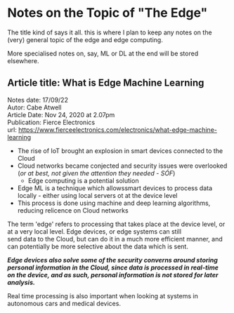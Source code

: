 # Notes on the Topic of "The Edge"

The title kind of says it all. this is where I plan to keep any notes on the (very) general topic of the edge and edge computing.     

More specialised notes on, say, ML or DL at the end will be stored elsewhere.    

## Article title: What is Edge Machine Learning        
Notes date: 17/09/22            
Autor: Cabe Atwell     
Article Date: Nov 24, 2020 at 2.07pm      
Publication: Fierce Electronics     
url: https://www.fierceelectronics.com/electronics/what-edge-machine-learning      

- The rise of IoT brought an explosion in smart devices connected to the Cloud     
- Cloud networks became conjected and security issues were overlooked (*or at best, not given the attention they needed - SÓF*)     
    - Edge computing is a potential solution      
- Edge ML is a technique which allowssmart devices to process data locally - either using local servers ot at the device level      
- This process is done using machine and deep learning algorithms, reducing relicence on Cloud networks      

The term 'edge' refers to processing that takes place at the device level, or at a very local level. Edge devices, or edge systems can still      
send data to the Cloud, but can do it in a much more efficient manner, and can potentially be more selective about the data which is sent.       

***Edge devices also solve some of the security converns around storing personal information in the Cloud, since data is processed in real-time        
on the device, and as such, personal information is not stored for later analysis.***       

Real time processing is also important when looking at systems in autonomous cars and medical devices.      
